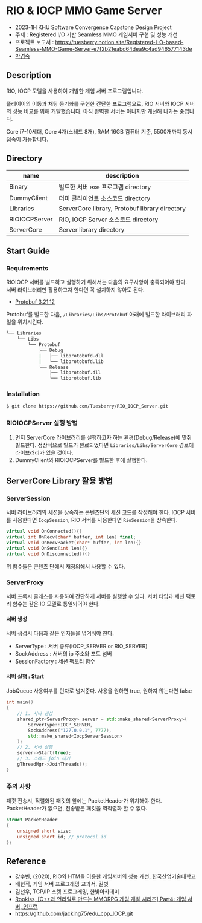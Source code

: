 # RIO & IOCP MMO Game Server
* 2023-1H KHU Software Convergence Capstone Design Project
* 주제 : Registered I/O 기반 Seamless MMO 게임서버 구현 및 성능 개선
* 프로젝트 보고서 : https://tuesberry.notion.site/Registered-I-O-based-Seamless-MMO-Game-Server-e7f2b21eabd64dea9c4ad946577143de
* [박경숙](https://github.com/Tuesberry)

## Description

RIO, IOCP 모델을 사용하여 개발한 게임 서버 프로그램입니다. </br>

플레이어의 이동과 채팅 동기화를 구현한 간단한 프로그램으로, RIO 서버와 IOCP 서버의 성능 비교를 위해 개발했습니다. 아직 완벽한 서버는 아니지만 개선해 나가는 중입니다.</br>

Core i7-10세대, Core 4개(스레드 8개), RAM 16GB 컴퓨터 기준, 5500개까지 동시접속이 가능합니다.

## Directory

| name     | description                                           |
| -------- | ------------------------------------------------------|
| Binary   | 빌드한 서버 exe 프로그램 directory                      |
| DummyClient | 더미 클라이언트 소스코드 directory                   |
| Libraries | ServerCore library, Protobuf library directory       |
| RIOIOCPServer  | RIO, IOCP Server 소스코드 directory              |
| ServerCore     | Server library directory                        |

## Start Guide

### Requirements
RIOIOCP 서버를 빌드하고 실행하기 위해서는 다음의 요구사항이 충족되어야 한다. </br>
서버 라이브러리만 활용하고자 한다면 꼭 설치하지 않아도 된다.

* [Protobuf 3.21.12](https://github.com/protocolbuffers/protobuf)

Protobuf를 빌드한 다음, `/Libraries/Libs/Protobuf` 아래에 빌드한 라이브러리 파일을 위치시킨다.</br>

```bash
└── Libraries
    └── Libs
        └── Protobuf
            ├── Debug
            |   ├── libprotobufd.dll 
            |   └── libprotobufd.lib
            └── Release
                ├── libprotobuf.dll 
                └── libprotobuf.lib
```

### Installation
```bash
$ git clone https://github.com/Tuesberry/RIO_IOCP_Server.git
```

### RIOIOCPServer 실행 방법
1. 먼저 ServerCore 라이브러리를 실행하고자 하는 환경(Debug/Release)에 맞춰 빌드한다. 정상적으로 빌드가 완료되었다면 `Libraries/Libs/ServerCore` 경로에 라이브러리가 있을 것이다.
2. DummyClient와 RIOIOCPServer를 빌드한 후에 실행한다.

## ServerCore Library 활용 방법

### ServerSession

서버 라이브러리의 세션을 상속하는 콘텐츠단의 세션 코드를 작성해야 한다.
IOCP 서버를 사용한다면 `IocpSession`, RIO 서버를 사용한다면 `RioSession`을 상속한다. 

```cpp
virtual void OnConnected(){}
virtual int OnRecv(char* buffer, int len) final;
virtual void OnRecvPacket(char* buffer, int len){}
virtual void OnSend(int len){}
virtual void OnDisconnected(){}
```

위 함수들은 콘텐츠 단에서 재정의해서 사용할 수 있다.

### ServerProxy

서버 프록시 클래스를 사용하여 간단하게 서버를 실행할 수 있다.
서버 타입과 세션 팩토리 함수는 같은 IO 모델로 통일되어야 한다. 

#### 서버 생성
서버 생성시 다음과 같은 인자들을 넘겨줘야 한다.

* ServerType : 서버 종류(IOCP_SERVER or RIO_SERVER)
* SockAddress : 서버의 ip 주소와 포트 넘버
* SessionFactory : 세션 팩토리 함수

#### 서버 실행 : Start
JobQueue 사용여부를 인자로 넘겨준다. 사용을 원하면 true, 원하지 않는다면 false

```cpp
int main()
{
    // 1. 서버 생성
    shared_ptr<ServerProxy> server = std::make_shared<ServerProxy>(
        ServerType::IOCP_SERVER,
        SockAddress("127.0.0.1", 7777),
        std::make_shared<IocpServerSession>
    );
    // 2. 서버 실행
    server->Start(true);
    // 3. 스레드 join 대기
    gThreadMgr->JoinThreads();
}
```

### 주의 사항

패킷 전송시, 직렬화된 패킷의 앞에는 PacketHeader가 위치해야 한다.
PacketHeader가 없으면, 전송받은 패킷을 역직렬화 할 수 없다.
```cpp
struct PacketHeader
{
	unsigned short size;
	unsigned short id; // protocol id 
};
```

## Reference
* 강수빈, (2020), RIO와 HTM을 이용한 게임서버의 성능 개선, 한국산업기술대학교
* 배현직, 게임 서버 프로그래밍 교과서, 길벗
* 김선우, TCP/IP 소켓 프로그래밍, 한빛아카데미
* [Rookiss, [C++과 언리얼로 만드는 MMORPG 게임 개발 시리즈] Part4: 게임 서버, 인프런](https://www.inflearn.com/course/%EC%96%B8%EB%A6%AC%EC%96%BC-3d-mmorpg-4)
* https://github.com/jacking75/edu_cpp_IOCP.git
